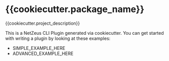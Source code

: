 # {{cookiecutter.package_name}}

{{cookiecutter.project_description}}

This is a NetZeus CLI Plugin generated via cookiecutter. You can get started with writing a plugin by looking at these examples:
- SIMPLE_EXAMPLE_HERE
- ADVANCED_EXAMPLE_HERE


